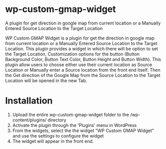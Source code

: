 # wp-custom-gmap-widget
A plugin for get direction in google map from current location or a Manually Entered Source Location to the Target Location

WP Custom GMAP Widget is a plugin for get the direction in google map from current location or a Manually Entered Source Location to the Target Location. This plugin provides a widget in which there will be option to set the Target Location, Customization options for the button (Button Background Color, Button Text Color, Button Height and Button Width). This plugin allow users to choose either use their current location as Source Location or Manually enter a Source location from the front end itself. Then the Get direction of the Google Map from the Source Location to the Target Location will be opened in the new Tab.

Installation
===============

1. Upload the entire wp-custom-gmap-widget folder to the /wp-content/plugins/ directory
2. Activate the plugin through the 'Plugins' menu in WordPress
3. From the widgets, select the the widget "WP Custom GMAP Widget" and use the settings to configure the widget
4. The widget will appear in the front end.
